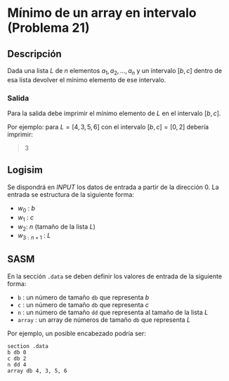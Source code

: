 # Mínimo de un array en intervalo (Problema 21)

## Descripción

Dada una lista $L$ de $n$ elementos $a_1,a_2,...,a_n$ y un íntervalo $[b,c]$ dentro de esa lista devolver el mínimo elemento de ese intervalo.

### Salida

Para la salida debe imprimir el mínimo elemento de $L$ en el intervalo $[b,c]$.

Por ejemplo: para $L = [4, 3, 5, 6]$ con el intervalo $[b,c] = [0,2]$ debería imprimir:

> 3

## Logisim

Se dispondrá en *INPUT* los datos de entrada a partir de la dirección $0$. La entrada se estructura de la siguiente forma:

- $w_0$ : $b$
- $w_1$ : $c$
- $w_2$: $n$ (tamaño de la lista $L$)
- $w_{3:n+1}$ : $L$


## SASM

En la sección `.data` se deben definir los valores de entrada de la siguiente forma:

- `b` : un número de tamaño `db` que representa $b$
- `c` : un número de tamaño `db` que representa $c$
- `n` : un número de tamaño `dd` que representa al tamaño de la lista $L$
- `array` : un array de números de tamaño `db` que representa $L$

Por ejemplo, un posible encabezado podría ser:

```
section .data
b db 0
c db 2
n dd 4
array db 4, 3, 5, 6
```